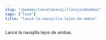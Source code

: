 ```yaml
---
slug: "/poemas/lancelanavajillalejosdeambas"
tags: ["love"]
title: "lancé-la-navajilla-lejos-de-ambas"
---
```

Lancé la navajilla lejos de ambas.